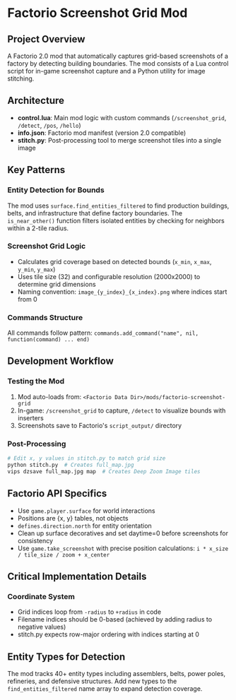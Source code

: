 # Factorio Screenshot Grid Mod

## Project Overview

A Factorio 2.0 mod that automatically captures grid-based screenshots of a factory by detecting building boundaries. The mod consists of a Lua control script for in-game screenshot capture and a Python utility for image stitching.

## Architecture

- **control.lua**: Main mod logic with custom commands (`/screenshot_grid`, `/detect`, `/pos`, `/hello`)
- **info.json**: Factorio mod manifest (version 2.0 compatible)
- **stitch.py**: Post-processing tool to merge screenshot tiles into a single image

## Key Patterns

### Entity Detection for Bounds
The mod uses `surface.find_entities_filtered` to find production buildings, belts, and infrastructure that define factory boundaries. The `is_near_other()` function filters isolated entities by checking for neighbors within a 2-tile radius.

### Screenshot Grid Logic
- Calculates grid coverage based on detected bounds (`x_min`, `x_max`, `y_min`, `y_max`)
- Uses tile size (32) and configurable resolution (2000x2000) to determine grid dimensions
- Naming convention: `image_{y_index}_{x_index}.png` where indices start from 0

### Commands Structure
All commands follow pattern: `commands.add_command("name", nil, function(command) ... end)`

## Development Workflow

### Testing the Mod
1. Mod auto-loads from: `<Factorio Data Dir>/mods/factorio-screenshot-grid`
2. In-game: `/screenshot_grid` to capture, `/detect` to visualize bounds with inserters
3. Screenshots save to Factorio's `script_output/` directory

### Post-Processing
```bash
# Edit x, y values in stitch.py to match grid size
python stitch.py  # Creates full_map.jpg
vips dzsave full_map.jpg map  # Creates Deep Zoom Image tiles
```

## Factorio API Specifics

- Use `game.player.surface` for world interactions
- Positions are {x, y} tables, not objects
- `defines.direction.north` for entity orientation
- Clean up surface decoratives and set daytime=0 before screenshots for consistency
- Use `game.take_screenshot` with precise position calculations: `i * x_size / tile_size / zoom + x_center`

## Critical Implementation Details

### Coordinate System
- Grid indices loop from `-radius` to `+radius` in code
- Filename indices should be 0-based (achieved by adding radius to negative values)
- stitch.py expects row-major ordering with indices starting at 0

## Entity Types for Detection
The mod tracks 40+ entity types including assemblers, belts, power poles, refineries, and defensive structures. Add new types to the `find_entities_filtered` name array to expand detection coverage.
